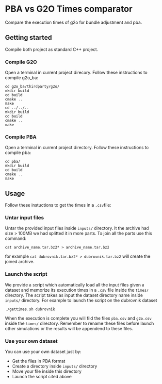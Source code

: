 PBA vs G2O Times comparator
=======================================================
Compare the execution times of g2o for bundle adjustment and pba.

Getting started
-------------------------------------------------------
Compile both project as standard C++ project.
### Compile G2O
Open a terminal in current project direcory.
Follow these instructions to compile g2o_ba:
```
cd g2o_ba/thirdparty/g2o/
mkdir build
cd build
cmake ..
make
cd ../../..
mkdir build
cd build
cmake ..
make
```
### Compile PBA
Open a terminal in current project directory.
Follow these instructions to compile pba:
```
cd pba/
mkdir build
cd build
cmake ..
make
```

Usage
----------------------------------------------------------
Follow these instuctions to get the times in a `.csv`file:
### Untar input files 
Untar the provided input files inside `inputs/` directory. It the archive had size > 100MB we had splitted it in more parts. To join all the parts use this command:
```
cat archive_name.tar.bz2* > archive_name.tar.bz2
```
for example `cat dubrovnik.tar.bz2* > dubrovnik.tar.bz2` will create the joined archive.

### Launch the script
We provide a script which automatically load all the input files given a dataset and memorize its execution times in a `.csv` file inside the `times/` directory.
The script takes as input the dataset directory name inside `inputs/` directory.
For example to launch the script on the dubrovnik dataset
```
./gettimes.sh dubrovnik
```
When the execution is complete you will fild the files `pba.csv` and `g2o.csv` inside the `times/` directory. Remember to rename these files before launch other simulations or the results will be appendend to these files.

### Use your own dataset
You can use your own dataset just by:
- Get the files in PBA format
- Create a directory inside `inputs/` directory
- Move your file inside this directory
- Launch the script cited above 



